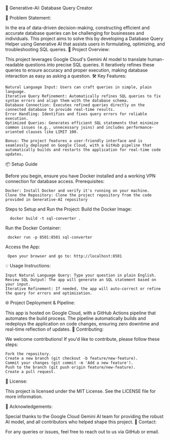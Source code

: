 🌟 Generative-AI: Database Query Creator

📝 Problem Statement:

In the era of data-driven decision-making, constructing efficient and accurate database queries can be challenging for businesses and individuals. This project aims to solve this by developing a Database Query Helper using Generative AI that assists users in formulating, optimizing, and troubleshooting SQL queries.
🚀 Project Overview:

This project leverages Google Cloud's Gemini AI model to translate human-readable questions into precise SQL queries. It iteratively refines these queries to ensure accuracy and proper execution, making database interaction as easy as asking a question.
🛠️ Key Features:

    Natural Language Input: Users can craft queries in simple, plain language.
    Iterative Query Refinement: Automatically refines SQL queries to fix syntax errors and align them with the database schema.
    Database Connection: Executes refined queries directly on the connected database to provide real-time results.
    Error Handling: Identifies and fixes query errors for reliable execution.
    Optimized Queries: Generates efficient SQL statements that minimize common issues (e.g., unnecessary joins) and includes performance-oriented clauses like LIMIT 100.

    Bonus: The project features a user-friendly interface and is seamlessly deployed on Google Cloud, with a GitHub pipeline that automatically builds and restarts the application for real-time code updates.

📦 Setup Guide

Before you begin, ensure you have Docker installed and a working VPN connection for database access.
Prerequisites:

    Docker: Install Docker and verify it's running on your machine.
    Clone the Repository: Clone the project repository from the code provided in Generative-AI repository

Steps to Setup and Run the Project:
   Build the Docker Image:

      docker build -t sql-converter .

   Run the Docker Container:
   
     docker run -p 8501:8501 sql-converter

  Access the App:

     Open your browser and go to: http://localhost:8501

💡 Usage Instructions:

    Input Natural Language Query: Type your question in plain English.
    Review SQL Output: The app will generate an SQL statement based on your input.
    Iterative Refinement: If needed, the app will auto-correct or refine the query for errors and optimization.

🌐 Project Deployment & Pipeline:

This app is hosted on Google Cloud, with a GitHub Actions pipeline that automates the build process. The pipeline automatically builds and redeploys the application on code changes, ensuring zero downtime and real-time reflection of updates.
🤝 Contributing:

We welcome contributions! If you'd like to contribute, please follow these steps:

    Fork the repository.
    Create a new branch (git checkout -b feature/new-feature).
    Commit your changes (git commit -m 'Add a new feature').
    Push to the branch (git push origin feature/new-feature).
    Create a pull request.

📝 License:

This project is licensed under the MIT License. See the LICENSE file for more information.

🙌 Acknowledgements:

Special thanks to the Google Cloud Gemini AI team for providing the robust AI model, and all contributors who helped shape this project.
📧 Contact:

For any queries or issues, feel free to reach out to us via GitHub or email.
